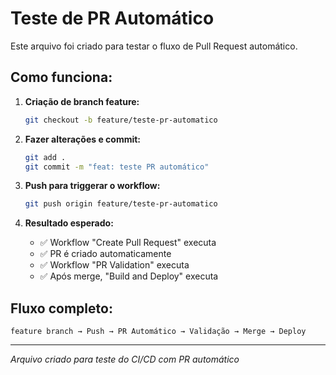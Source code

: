 # Teste de PR Automático

Este arquivo foi criado para testar o fluxo de Pull Request automático.

## Como funciona:

1. **Criação de branch feature:**
   ```bash
   git checkout -b feature/teste-pr-automatico
   ```

2. **Fazer alterações e commit:**
   ```bash
   git add .
   git commit -m "feat: teste PR automático"
   ```

3. **Push para triggerar o workflow:**
   ```bash
   git push origin feature/teste-pr-automatico
   ```

4. **Resultado esperado:**
   - ✅ Workflow "Create Pull Request" executa
   - ✅ PR é criado automaticamente
   - ✅ Workflow "PR Validation" executa
   - ✅ Após merge, "Build and Deploy" executa

## Fluxo completo:

```
feature branch → Push → PR Automático → Validação → Merge → Deploy
```

---
*Arquivo criado para teste do CI/CD com PR automático* 